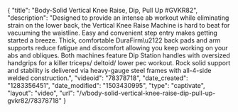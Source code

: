 {
    "title": "Body-Solid Vertical Knee Raise, Dip, Pull Up #GVKR82",
    "description": "Designed to provide an intense ab workout while eliminating strain on the lower back, the Vertical Knee Raise Machine is hard to beat for vacuuming the waistline. Easy and convenient step entry makes getting started a breeze. Thick, comfortable DuraFirm\u2122 back pads and arm supports reduce fatigue and discomfort allowing you keep working on your abs and obliques. Both machines feature Dip Station handles with oversized handgrips for a killer triceps\/ deltoid\/ lower pec workout. Rock solid support and stability is delivered via heavy-gauge steel frames with all-4-side welded construction.",
    "videoid": "78378718",
    "date_created": "1283356451",
    "date_modified": "1503430995",
    "type": "captivate",
    "layout": "video",
    "url": "\/v\/body-solid-vertical-knee-raise-dip-pull-up-gvkr82\/78378718"
}
